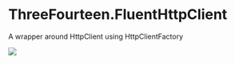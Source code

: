 # ThreeFourteen.FluentHttpClient
A wrapper around HttpClient using HttpClientFactory

![](https://github.com/KevWK314/ThreeFourteen.FluentHttpClient/workflows/BuildAndTest/badge.svg)
